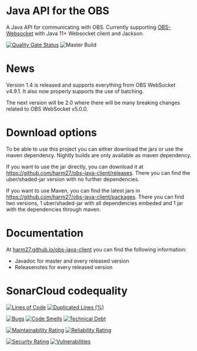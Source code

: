 # Java API for the OBS
A Java API for communicating with OBS.
Currently supporting [OBS-Websocket](https://github.com/Palakis/obs-websocket) with Java 11+ Websocket client and Jackson.

[![Quality Gate Status](https://sonarcloud.io/api/project_badges/measure?project=harm27_obs-java-client&metric=alert_status)](https://sonarcloud.io/dashboard?id=harm27_obs-java-client)
![Master Build](https://github.com/harm27/obs-java-client/workflows/Master%20Build/badge.svg)

# News
Version 1.4 is released and supports everything from OBS WebSocket v4.9.1. 
It also now properly supports the use of batching.

The next version will be 2.0 where there will be many breaking changes related to OBS WebSocket v5.0.0. 

# Download options
To be able to use this project you can either download the jars or use the maven dependency. Nightly builds are only available as maven dependency.

If you want to use the jar directly, you can download it at https://github.com/harm27/obs-java-client/releases. There you can find the uber/shaded-jar version with no further dependencies.

If you want to use Maven, you can find the latest jars in https://github.com/harm27/obs-java-client/packages. There you can find two versions, 1 uber/shaded-jar with all dependencies embeded and 1 jar with the dependencies through maven.

# Documentation
At [harm27.github.io/obs-java-client](https://harm27.github.io/obs-java-client) you can find the following information:
- Javadoc for master and every released version
- Releasenotes for every released version

# SonarCloud codequality
[![Lines of Code](https://sonarcloud.io/api/project_badges/measure?project=harm27_obs-java-client&metric=ncloc)](https://sonarcloud.io/dashboard?id=harm27_obs-java-client)
[![Duplicated Lines (%)](https://sonarcloud.io/api/project_badges/measure?project=harm27_obs-java-client&metric=duplicated_lines_density)](https://sonarcloud.io/dashboard?id=harm27_obs-java-client)


[![Bugs](https://sonarcloud.io/api/project_badges/measure?project=harm27_obs-java-client&metric=bugs)](https://sonarcloud.io/dashboard?id=harm27_obs-java-client)
[![Code Smells](https://sonarcloud.io/api/project_badges/measure?project=harm27_obs-java-client&metric=code_smells)](https://sonarcloud.io/dashboard?id=harm27_obs-java-client)
[![Technical Debt](https://sonarcloud.io/api/project_badges/measure?project=harm27_obs-java-client&metric=sqale_index)](https://sonarcloud.io/dashboard?id=harm27_obs-java-client)

[![Maintainability Rating](https://sonarcloud.io/api/project_badges/measure?project=harm27_obs-java-client&metric=sqale_rating)](https://sonarcloud.io/dashboard?id=harm27_obs-java-client)
[![Reliability Rating](https://sonarcloud.io/api/project_badges/measure?project=harm27_obs-java-client&metric=reliability_rating)](https://sonarcloud.io/dashboard?id=harm27_obs-java-client)

[![Security Rating](https://sonarcloud.io/api/project_badges/measure?project=harm27_obs-java-client&metric=security_rating)](https://sonarcloud.io/dashboard?id=harm27_obs-java-client)
[![Vulnerabilities](https://sonarcloud.io/api/project_badges/measure?project=harm27_obs-java-client&metric=vulnerabilities)](https://sonarcloud.io/dashboard?id=harm27_obs-java-client)
